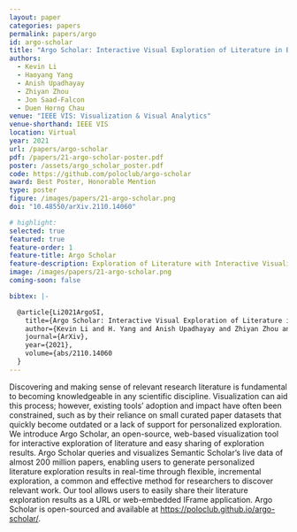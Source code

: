 ```yaml
---
layout: paper
categories: papers
permalink: papers/argo
id: argo-scholar
title: "Argo Scholar: Interactive Visual Exploration of Literature in Browsers"
authors: 
  - Kevin Li
  - Haoyang Yang
  - Anish Upadhayay
  - Zhiyan Zhou
  - Jon Saad-Falcon
  - Duen Horng Chau
venue: "IEEE VIS: Visualization & Visual Analytics"
venue-shorthand: IEEE VIS
location: Virtual
year: 2021
url: /papers/argo-scholar
pdf: /papers/21-argo-scholar-poster.pdf
poster: /assets/argo_scholar_poster.pdf
code: https://github.com/poloclub/argo-scholar
award: Best Poster, Honorable Mention
type: poster
figure: /images/papers/21-argo-scholar.png
doi: "10.48550/arXiv.2110.14060"

# highlight:
selected: true
featured: true
feature-order: 1
feature-title: Argo Scholar
feature-description: Exploration of Literature with Interactive Visualization
image: /images/papers/21-argo-scholar.png
coming-soon: false

bibtex: |-

  @article{Li2021ArgoSI,
    title={Argo Scholar: Interactive Visual Exploration of Literature in Browsers},
    author={Kevin Li and H. Yang and Anish Upadhayay and Zhiyan Zhou and Jon Saad-Falcon and Duen Horng Chau},
    journal={ArXiv},
    year={2021},
    volume={abs/2110.14060
  }
---
```


Discovering and making sense of relevant research literature is fundamental to becoming knowledgeable in any scientific discipline. Visualization can aid this process; however, existing tools’ adoption and impact have often been constrained, such as by their reliance on small curated paper datasets that quickly become outdated or a lack of support for personalized exploration. We introduce Argo Scholar, an open-source, web-based visualization tool for interactive exploration of literature and easy sharing of exploration results. Argo Scholar queries and visualizes Semantic Scholar’s live data of almost 200 million papers, enabling users to generate personalized literature exploration results in real-time through flexible, incremental exploration, a common and effective method for researchers to discover relevant work. Our tool allows users to easily share their literature exploration results as a URL or web-embedded IFrame application. Argo Scholar is open-sourced and available at https://poloclub.github.io/argo-scholar/.
